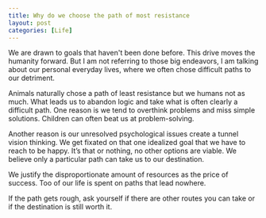 ```yaml
---
title: Why do we choose the path of most resistance
layout: post
categories: [Life]
---
```


We are drawn to goals that haven't been done before. This drive moves the humanity forward. But I am not referring to those big endeavors, I am talking about our personal everyday lives, where we often chose difficult paths to our detriment.

Animals naturally chose a path of least resistance but we humans not as much. What leads us to abandon logic and take what is often clearly a difficult path. One reason is we tend to overthink problems and miss simple solutions. Children can often beat us at problem-solving.

Another reason is our unresolved psychological issues create a tunnel vision thinking. We get fixated on that one idealized goal that we have to reach to be happy. It’s that or nothing, no other options are viable. We believe only a particular path can take us to our destination.

We justify the disproportionate amount of resources as the price of success. Too of our life is spent on paths that lead nowhere.

If the path gets rough, ask yourself if there are other routes you can take or if the destination is still worth it. 
